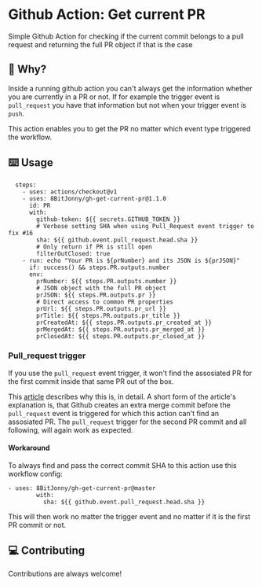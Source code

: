 # Github Action: Get current PR

Simple Github Action for checking if the current commit belongs to a pull request and returning the full PR object if that is the case

## :thinking: Why?

Inside a running github action you can't always get the information whether you are currently in a PR or not. If for example the trigger event is `pull_request` you have that information but not when your trigger event is `push`.

This action enables you to get the PR no matter which event type triggered the workflow.

## :keyboard: Usage

```
  steps:
    - uses: actions/checkout@v1
    - uses: 8BitJonny/gh-get-current-pr@1.1.0
      id: PR
      with:
        github-token: ${{ secrets.GITHUB_TOKEN }}
        # Verbose setting SHA when using Pull_Request event trigger to fix #16
        sha: ${{ github.event.pull_request.head.sha }}
        # Only return if PR is still open
        filterOutClosed: true
    - run: echo "Your PR is ${prNumber} and its JSON is ${prJSON}"
      if: success() && steps.PR.outputs.number
      env:
        prNumber: ${{ steps.PR.outputs.number }}
        # JSON object with the full PR object
        prJSON: ${{ steps.PR.outputs.pr }}
        # Direct access to common PR properties
        prUrl: ${{ steps.PR.outputs.pr_url }}
        prTitle: ${{ steps.PR.outputs.pr_title }}
        prCreatedAt: ${{ steps.PR.outputs.pr_created_at }}
        prMergedAt: ${{ steps.PR.outputs.pr_merged_at }}
        prClosedAt: ${{ steps.PR.outputs.pr_closed_at }}
```

### Pull_request trigger
If you use the `pull_request` event trigger, it won't find the assosiated PR for the first commit inside that same PR out of the box.

This [article](https://frontside.com/blog/2020-05-26-github-actions-pull_request/#how-does-pull_request-affect-actionscheckout) describes why this is, in detail.
A short form of the article's explanation is, that Github creates an extra merge commit before the `pull_request` event is triggered for which this action can't find an assosiated PR. The `pull_request` trigger for the second PR commit and all following, will again work as expected.

#### Workaround
To always find and pass the correct commit SHA to this action use this workflow config:
```
- uses: 8BitJonny/gh-get-current-pr@master
        with:
          sha: ${{ github.event.pull_request.head.sha }}
```
This will then work no matter the trigger event and no matter if it is the first PR commit or not.


## :computer: Contributing
Contributions are always welcome!
